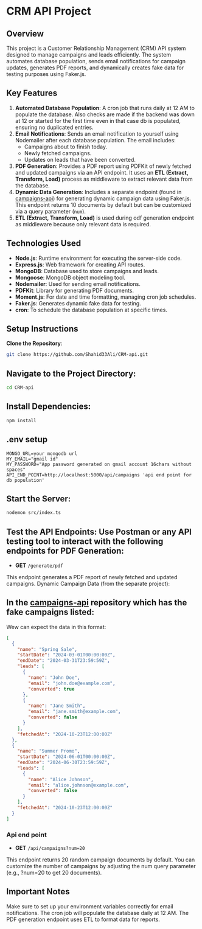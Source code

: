 # CRM API Project

## Overview

This project is a Customer Relationship Management (CRM) API system designed to manage campaigns and leads efficiently. The system automates database population, sends email notifications for campaign updates, generates PDF reports, and dynamically creates fake data for testing purposes using Faker.js.

## Key Features

1. **Automated Database Population**: A cron job that runs daily at 12 AM to populate the database. Also checks are made if the backend was down at 12 or started for the first time even in that case db is populated, ensuring no duplicated entries.
2. **Email Notifications**: Sends an email notification to yourself using Nodemailer after each database population. The email includes:
   - Campaigns about to finish today.
   - Newly fetched campaigns.
   - Updates on leads that have been converted.
3. **PDF Generation**: Provides a PDF report using PDFKit of newly fetched and updated campaigns via an API endpoint. It uses an **ETL (Extract, Transform, Load)** process as middleware to extract relevant data from the database.
4. **Dynamic Data Generation**: Includes a separate endpoint (found in [campaigns-api](https://github.com/Shahid33Ali/campaigns-api)) for generating dynamic campaign data using Faker.js. This endpoint returns 10 documents by default but can be customized via a query parameter (`num`).
5. **ETL (Extract, Transform, Load)** is used during odf generation endpoint as middleware because only relevant data is required.

## Technologies Used

- **Node.js**: Runtime environment for executing the server-side code.
- **Express.js**: Web framework for creating API routes.
- **MongoDB**: Database used to store campaigns and leads.
- **Mongoose**: MongoDB object modeling tool.
- **Nodemailer**: Used for sending email notifications.
- **PDFKit**: Library for generating PDF documents.
- **Moment.js**: For date and time formatting, managing cron job schedules.
- **Faker.js**: Generates dynamic fake data for testing.
- **cron**: To schedule the database population at specific times.

## Setup Instructions

 **Clone the Repository**:
   ```bash
   git clone https://github.com/Shahid33Ali/CRM-api.git
```
## Navigate to the Project Directory:

```bash
cd CRM-api
```

## Install Dependencies:

```bash
npm install
```


## .env setup 
```
MONGO_URL=your mongodb url
MY_EMAIL="gmail id"
MY_PASSWORD="App password generated on gmail account 16chars without spaces"
API_END_POINT=http://localhost:5000/api/campaigns 'api end point for db population'

```


## Start the Server:

```bash
nodemon src/index.ts
```


## Test the API Endpoints: Use Postman or any API testing tool to interact with the following endpoints for PDF Generation:


- **GET** `/generate/pdf`
  
This endpoint generates a PDF report of newly fetched and updated campaigns.
Dynamic Campaign Data (from the separate project):


## In the [campaigns-api](https://github.com/Shahid33Ali/campaigns-api) repository which has the fake campaigns listed:
Wew can expect the data in this format:
```json
[
  {
    "name": "Spring Sale",
    "startDate": "2024-03-01T00:00:00Z",
    "endDate": "2024-03-31T23:59:59Z",
    "leads": [
      {
        "name": "John Doe",
        "email": "john.doe@example.com",
        "converted": true
      },
      {
        "name": "Jane Smith",
        "email": "jane.smith@example.com",
        "converted": false
      }
    ],
    "fetchedAt": "2024-10-23T12:00:00Z"
  },
  {
    "name": "Summer Promo",
    "startDate": "2024-06-01T00:00:00Z",
    "endDate": "2024-06-30T23:59:59Z",
    "leads": [
      {
        "name": "Alice Johnson",
        "email": "alice.johnson@example.com",
        "converted": false
      }
    ],
    "fetchedAt": "2024-10-23T12:00:00Z"
  }
]

```
### Api end point 

- **GET** `/api/campaigns?num=20`

This endpoint returns 20 random campaign documents by default.
You can customize the number of campaigns by adjusting the num query parameter (e.g., ?num=20 to get 20 documents).


## Important Notes
Make sure to set up your environment variables correctly for email notifications.
The cron job will populate the database daily at 12 AM.
The PDF generation endpoint uses ETL to format data for reports.
